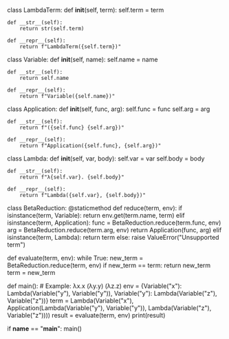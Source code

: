 class LambdaTerm:
    def __init__(self, term):
        self.term = term

    def __str__(self):
        return str(self.term)

    def __repr__(self):
        return f"LambdaTerm({self.term})"

class Variable:
    def __init__(self, name):
        self.name = name

    def __str__(self):
        return self.name

    def __repr__(self):
        return f"Variable({self.name})"

class Application:
    def __init__(self, func, arg):
        self.func = func
        self.arg = arg

    def __str__(self):
        return f"({self.func} {self.arg})"

    def __repr__(self):
        return f"Application({self.func}, {self.arg})"

class Lambda:
    def __init__(self, var, body):
        self.var = var
        self.body = body

    def __str__(self):
        return f"λ{self.var}. {self.body}"

    def __repr__(self):
        return f"Lambda({self.var}, {self.body})"

class BetaReduction:
    @staticmethod
    def reduce(term, env):
        if isinstance(term, Variable):
            return env.get(term.name, term)
        elif isinstance(term, Application):
            func = BetaReduction.reduce(term.func, env)
            arg = BetaReduction.reduce(term.arg, env)
            return Application(func, arg)
        elif isinstance(term, Lambda):
            return term
        else:
            raise ValueError("Unsupported term")

def evaluate(term, env):
    while True:
        new_term = BetaReduction.reduce(term, env)
        if new_term == term:
            return new_term
        term = new_term

def main():
    # Example: λx.x (λy.y) (λz.z)
    env = {Variable("x"): Lambda(Variable("y"), Variable("y")),
           Variable("y"): Lambda(Variable("z"), Variable("z"))}
    term = Lambda(Variable("x"), Application(Lambda(Variable("y"), Variable("y")), Lambda(Variable("z"), Variable("z"))))
    result = evaluate(term, env)
    print(result)

if __name__ == "__main__":
    main()
